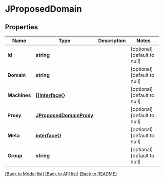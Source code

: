 # JProposedDomain

## Properties
Name | Type | Description | Notes
------------ | ------------- | ------------- | -------------
**Id** | **string** |  | [optional] [default to null]
**Domain** | **string** |  | [optional] [default to null]
**Machines** | [**[]interface{}**](interface{}.md) |  | [optional] [default to null]
**Proxy** | [**JProposedDomainProxy**](JProposedDomain_proxy.md) |  | [optional] [default to null]
**Meta** | [**interface{}**](interface{}.md) |  | [optional] [default to null]
**Group** | **string** |  | [optional] [default to null]

[[Back to Model list]](../README.md#documentation-for-models) [[Back to API list]](../README.md#documentation-for-api-endpoints) [[Back to README]](../README.md)



